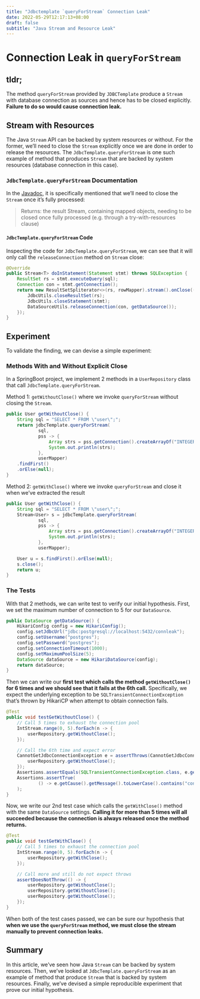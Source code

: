 ```yaml
---
title: "Jdbctemplate `queryForStream` Connection Leak"
date: 2022-05-29T12:17:13+08:00
draft: false
subtitle: "Java Stream and Resource Leak"
---
```

# Connection Leak in `queryForStream`
## tldr;

The method `queryForStream` provided by `JDBCTemplate` produce a `Stream` with database connection as sources and hence has to be closed explicitly. **Failure to do so would cause connection leak.**

## Stream with Resources

The Java `Stream` API can be backed by system resources or without. For the former, we’ll need to close the `Stream` explicitly once we are done in order to release the resources. The `JdbcTemplate.queryForStream` is one such example of method that produces `Stream` that are backed by system resources (database connection in this case).

### `JdbcTemplate.queryForStream` Documentation

In the [Javadoc](https://docs.spring.io/spring-framework/docs/current/javadoc-api/org/springframework/jdbc/core/JdbcTemplate.html#queryForStream-org.springframework.jdbc.core.PreparedStatementCreator-org.springframework.jdbc.core.PreparedStatementSetter-org.springframework.jdbc.core.RowMapper-), it is specifically mentioned that we’ll need to close the `Stream` once it’s fully processed:

> Returns:
the result Stream, containing mapped objects, needing to be closed once fully processed (e.g. through a try-with-resources clause)
> 

#### `JdbcTemplate.queryForStream` Code

Inspecting the code for `JdbcTemplate.queryForStream`, we can see that it will only call the `releaseConnection` method on `Stream` close:

```java
@Override
public Stream<T> doInStatement(Statement stmt) throws SQLException {
	ResultSet rs = stmt.executeQuery(sql);
	Connection con = stmt.getConnection();
	return new ResultSetSpliterator<>(rs, rowMapper).stream().onClose(() -> {
		JdbcUtils.closeResultSet(rs);
		JdbcUtils.closeStatement(stmt);
		DataSourceUtils.releaseConnection(con, getDataSource());
	});
}
```

## Experiment

To validate the finding, we can devise a simple experiment: 

### Methods With and Without Explicit Close

In a SpringBoot project, we implement 2 methods in a `UserRepository` class that call `JdbcTemplate.queryForStream`. 

Method 1: `getWithoutClose()` where we invoke `queryForStream` without closing the `Stream`.

```java
public User getWithoutClose() {
    String sql = "SELECT * FROM \"user\";";
    return jdbcTemplate.queryForStream(
            sql,
            pss -> {
                Array strs = pss.getConnection().createArrayOf("INTEGER", new Integer[]{1, 2});
                System.out.println(strs);
            },
            userMapper)
    .findFirst()
    .orElse(null);
}
```

Method 2: `getWithClose()` where we invoke `queryForStream` and close it when we’ve extracted the result

```java
public User getWithClose() {
    String sql = "SELECT * FROM \"user\";";
    Stream<User> s = jdbcTemplate.queryForStream(
            sql,
            pss -> {
                Array strs = pss.getConnection().createArrayOf("INTEGER", new Integer[]{1, 2});
                System.out.println(strs);
            },
            userMapper);

    User u = s.findFirst().orElse(null);
    s.close();
    return u;
}
```

### The Tests

With that 2 methods, we can write test to verify our initial hypothesis.  First, we set the maximum number of connection to 5 for our `DataSource`. 

```java
public DataSource getDataSource() {
    HikariConfig config = new HikariConfig();
    config.setJdbcUrl("jdbc:postgresql://localhost:5432/connleak");
    config.setUsername("postgres");
    config.setPassword("postgres");
    config.setConnectionTimeout(1000);
    config.setMaximumPoolSize(5);
    DataSource dataSource = new HikariDataSource(config);
    return dataSource;
}
```

Then we can write our **first test which calls the method `getWithoutClose()` for 6 times and we should see that it fails at the 6th call.** Specifically, we expect the underlying exception to be `SQLTransientConnectionException` that’s thrown by HikariCP when attempt to obtain connection fails.

```java
@Test
public void testGetWithoutClose() {
    // Call 5 times to exhaust the connection pool
    IntStream.range(0, 5).forEach(n -> {
        userRepository.getWithoutClose();
    });

    // Call the 6th time and expect error
    CannotGetJdbcConnectionException e = assertThrows(CannotGetJdbcConnectionException.class, () -> {
        userRepository.getWithoutClose();
    });
    Assertions.assertEquals(SQLTransientConnectionException.class, e.getCause().getClass());
    Assertions.assertTrue(
            () -> e.getCause().getMessage().toLowerCase().contains("connection is not available, request timed out after")
    );
}
```

Now, we write our 2nd test case which calls the `getWithClose()` method with the same `DataSource` settings. **Calling it for more than 5 times will all succeeded because the connection is always released once the method returns.**

```java
@Test
public void testGetWithClose() {
    // Call 5 times to exhaust the connection pool
    IntStream.range(0, 5).forEach(n -> {
        userRepository.getWithClose();
    });

    // Call more and still do not expect throws
    assertDoesNotThrow(() -> {
        userRepository.getWithoutClose();
        userRepository.getWithoutClose();
        userRepository.getWithoutClose();
    });
}
```

When both of the test cases passed, we can be sure our hypothesis that **when we use the `queryForStream` method, we must close the stream manually to prevent connection leaks.**

## Summary

In this article, we’ve seen how Java `Stream` can be backed by system resources. Then, we’ve looked at `JdbcTemplate.queryForStream` as an example of method that produce `Stream` that is backed by system resources. Finally, we’ve devised a simple reproducible experiment that prove our initial hypothesis.

